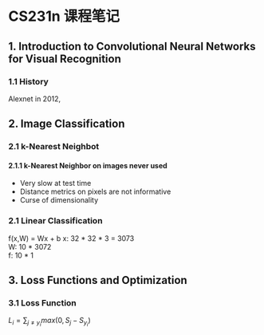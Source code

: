 # CS231n 课程笔记

## 1. Introduction to Convolutional Neural Networks for Visual Recognition
### 1.1 History
Alexnet in 2012,

## 2. Image Classification

### 2.1 k-Nearest Neighbot 

#### 2.1.1 k-Nearest Neighbor on images never used
- Very slow at test time
- Distance metrics on pixels are not informative
- Curse of dimensionality

### 2.1 Linear Classification

f(x,W) = Wx + b	
x: 32 * 32 * 3 = 3073	
W: 10 * 3072	
f: 10 * 1	

## 3. Loss Functions and Optimization

### 3.1 Loss Function

$L_{i}=\sum_{j\neq y_{i}}max(0,S_{j}-S_{y_{i}})$
